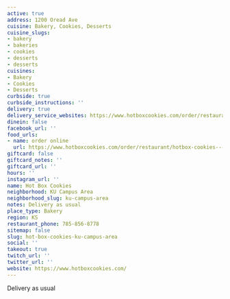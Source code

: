 ```yaml
---
active: true
address: 1200 Oread Ave
cuisine: Bakery, Cookies, Desserts
cuisine_slugs:
- bakery
- bakeries
- cookies
- desserts
- desserts
cuisines:
- Bakery
- Cookies
- Desserts
curbside: true
curbside_instructions: ''
delivery: true
delivery_service_websites: https://www.hotboxcookies.com/order/restaurant/hotbox-cookies---oread-avenue-menu/18175
dinein: false
facebook_url: ''
food_urls:
- name: order online
  url: https://www.hotboxcookies.com/order/restaurant/hotbox-cookies---oread-avenue-menu/18175
giftcard: false
giftcard_notes: ''
giftcard_url: ''
hours: ''
instagram_url: ''
name: Hot Box Cookies
neighborhood: KU Campus Area
neighborhood_slug: ku-campus-area
notes: Delivery as usual
place_type: Bakery
region: KS
restaurant_phone: 785-856-8778
sitemap: false
slug: hot-box-cookies-ku-campus-area
social: ''
takeout: true
twitch_url: ''
twitter_url: ''
website: https://www.hotboxcookies.com/
---
```


Delivery as usual